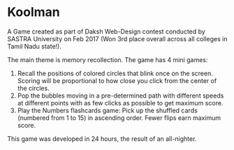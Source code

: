 # Koolman
A Game created as part of Daksh Web-Design contest conducted by SASTRA University on Feb 2017 (Won 3rd place overall across all colleges in Tamil Nadu state!).

The main theme is memory recollection. The game has 4 mini games:
  1. Recall the positions of colored circles that blink once on the screen. Scoring will be proportional to how close you click from the center of the circles.
  2. Pop the bubbles moving in a pre-determined path with different speeds at different points with as few clicks as possible to get maximum score.
  3. Play the Numbers flashcards game: Pick up the shuffled cards (numbered from 1 to 15) in ascending order. Fewer flips earn maximum score.

This game was developed in 24 hours, the result of an all-nighter.
